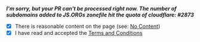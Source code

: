 ***I'm sorry, but your PR can't be processed right now. The number of subdomains added to JS.ORGs zonefile hit the quota of cloudflare: #2873***

- [x] There is reasonable content on the page (see: [No Content](https://github.com/js-org/js.org/wiki/No-Content))
- [x] I have read and accepted the [Terms and Conditions](http://js.org/terms.html)

